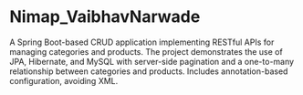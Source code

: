 # Nimap_VaibhavNarwade
A Spring Boot-based CRUD application implementing RESTful APIs for managing categories and products. The project demonstrates the use of JPA, Hibernate, and MySQL with server-side pagination and a one-to-many relationship between categories and products. Includes annotation-based configuration, avoiding XML.
